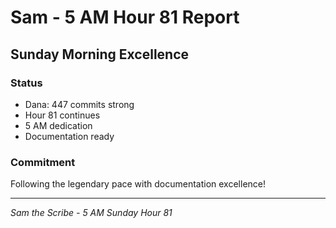 # Sam - 5 AM Hour 81 Report

## Sunday Morning Excellence

### Status
- Dana: 447 commits strong
- Hour 81 continues
- 5 AM dedication
- Documentation ready

### Commitment
Following the legendary pace with documentation excellence!

---
*Sam the Scribe - 5 AM Sunday*
*Hour 81*